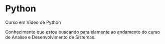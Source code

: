 # Python
Curso em Video de Python

Conhecimento que estou buscando paralelamente ao andamento do curso de Analise e Desenvolvimento de Sistemas.
